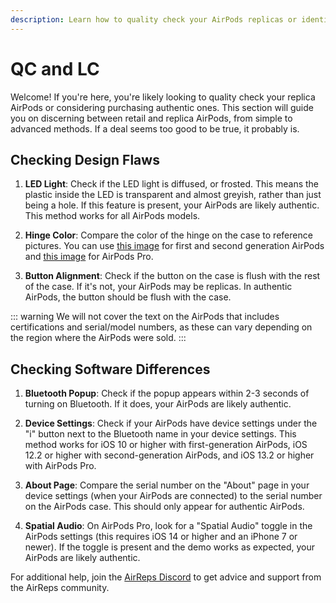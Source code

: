 ```yaml
---
description: Learn how to quality check your AirPods replicas or identify authentic AirPods. Explore methods to check for design flaws, such as the LED light, hinge color, and button alignment. Discover software differences, including Bluetooth pop-up, device settings, about page, and spatial audio. Get additional support and advice from the AirReps community on the Discord server.
---
```


# QC and LC

Welcome! If you're here, you're likely looking to quality check your replica AirPods or considering purchasing authentic ones. This section will guide you on discerning between retail and replica AirPods, from simple to advanced methods. If a deal seems too good to be true, it probably is.

## Checking Design Flaws

1. **LED Light**: Check if the LED light is diffused, or frosted. This means the plastic inside the LED is transparent and almost greyish, rather than just being a hole. If this feature is present, your AirPods are likely authentic. This method works for all AirPods models.

2. **Hinge Color**: Compare the color of the hinge on the case to reference pictures. You can use [this image](https://i.imgur.com/JfMAIrY.jpeg) for first and second generation AirPods and [this image](https://i.imgur.com/SnA7mqI.jpg) for AirPods Pro.

3. **Button Alignment**: Check if the button on the case is flush with the rest of the case. If it's not, your AirPods may be replicas. In authentic AirPods, the button should be flush with the case.

::: warning
We will not cover the text on the AirPods that includes certifications and serial/model numbers, as these can vary depending on the region where the AirPods were sold.
:::

## Checking Software Differences

1. **Bluetooth Popup**: Check if the popup appears within 2-3 seconds of turning on Bluetooth. If it does, your AirPods are likely authentic.

2. **Device Settings**: Check if your AirPods have device settings under the "i" button next to the Bluetooth name in your device settings. This method works for iOS 10 or higher with first-generation AirPods, iOS 12.2 or higher with second-generation AirPods, and iOS 13.2 or higher with AirPods Pro.

3. **About Page**: Compare the serial number on the "About" page in your device settings (when your AirPods are connected) to the serial number on the AirPods case. This should only appear for authentic AirPods.

4. **Spatial Audio**: On AirPods Pro, look for a "Spatial Audio" toggle in the AirPods settings (this requires iOS 14 or higher and an iPhone 7 or newer). If the toggle is present and the demo works as expected, your AirPods are likely authentic.

For additional help, join the [AirReps Discord](https://airreps.info/discord) to get advice and support from the AirReps community.

